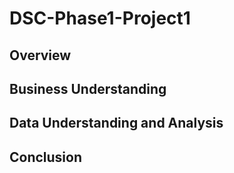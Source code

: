 # DSC-Phase1-Project1

## Overview

## Business Understanding

## Data Understanding and Analysis

## Conclusion

